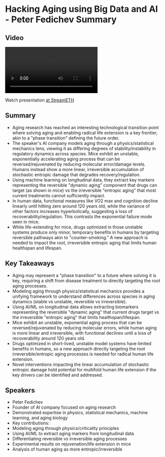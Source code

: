# Hacking Aging using Big Data and AI - Peter Fedichev Summary

## Video
<video controls>
<source src="https://vod-cdn.lp-playback.studio/raw/jxf4iblf6wlsyor6526t4tcmtmqa/catalyst-vod-com/hls/5008r18zb6io6pcg/index.m3u8" type="application/x-mpegURL">
  Your browser does not support the video tag.
</video>

Watch presentation [at StreamETH](https://streameth.org/edge_city/watch?session=6716055d8f864ede03971364)

## Summary
- Aging research has reached an interesting technological transition point where solving aging and enabling radical life extension is a key frontier, akin to a "phase transition" defining the future order.
- The speaker's AI company models aging through a physics/statistical mechanics lens, viewing it as differing degrees of stability/instability in regulatory dynamics across species. Mice exhibit an unstable, exponentially accelerating aging process that can be reversed/rejuvenated by reducing molecular error/damage levels. Humans instead show a more linear, irreversible accumulation of stochastic entropic damage that degrades recovery/regulation.
- Using machine learning on longitudinal data, they extract key markers representing the reversible "dynamic aging" component that drugs can target (as shown in mice) vs the irreversible "entropic aging" that most current treatments cannot sufficiently impact.
- In human data, functional measures like VO2 max and cognition decline linearly until hitting zero around 120 years old, while the variance of other factors increases hyperbolically, suggesting a loss of recoverability/regulation. This contrasts the exponential failure mode seen in mice.
- While life-extending for mice, drugs optimized in those unstable systems produce only minor, temporary benefits in humans by targeting reversible pathways akin to "counter-smoking." A new approach is needed to impact the root, irreversible entropic aging that limits human healthspan and lifespan.

## Key Takeaways
- Aging may represent a "phase transition" to a future where solving it is key, requiring a shift from disease treatment to directly targeting the root aging processes.
- Modeling aging through physics/statistical mechanics provides a unifying framework to understand differences across species in aging dynamics (stable vs unstable, reversible vs irreversible).
- Using AI/ML on longitudinal data allows extracting biomarkers representing the reversible "dynamic aging" that current drugs target vs the irreversible "entropic aging" that limits healthspan/lifespan.
- Mice exhibit an unstable, exponential aging process that can be reversed/rejuvenated by reducing molecular errors, while human aging is more linear and irreversible, with functional declines until a loss of recoverability around 120 years old.
- Drugs optimized in short-lived, unstable model systems have limited benefits in humans, so a new approach directly targeting the root irreversible/entropic aging processes is needed for radical human life extension.
- Novel interventions impacting the linear accumulation of stochastic entropic damage hold potential for multifold human life extension if the key drivers can be identified and addressed.

## Speakers
- Peter Fedichev
- Founder of AI company focused on aging research
- Demonstrated expertise in physics, statistical mechanics, machine learning, and aging biology
- Key contributions:
- Modeling aging through physics/criticality principles
- Using AI/ML to extract aging markers from longitudinal data
- Differentiating reversible vs irreversible aging processes
- Experimental results on rejuvenation/life extension in mice
- Analysis of human aging as more entropic/irreversible

